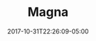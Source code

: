 ---
categories:
- ""
- ""
date: "2017-10-31T22:26:09-05:00"
description: The most beautiful place I can imagine
draft: false
image: pic09.jpg
keywords: ""
slug: magna
title: Magna
---
